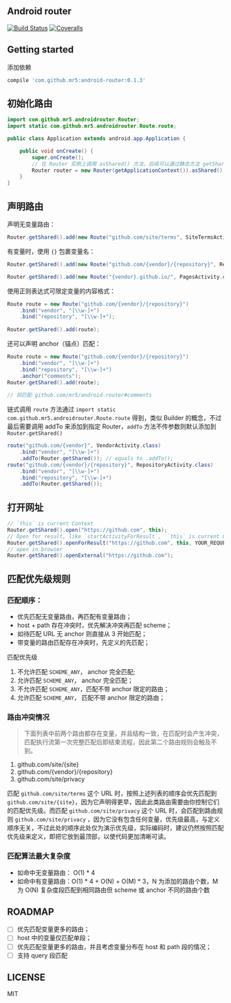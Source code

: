 ## Android router

[![Build Status](https://travis-ci.org/mr5/android-router.svg)](https://travis-ci.org/mr5/android-router)
[![Coveralls](https://coveralls.io/repos/github/mr5/android-router/badge.svg?branch=master
)](https://coveralls.io/github/mr5/android-router)
## Getting started
添加依赖
```groovy
compile 'com.github.mr5:android-router:0.1.3'

```
## 初始化路由
```java
import com.github.mr5.androidrouter.Router;
import static com.github.mr5.androidrouter.Route.route;

public class Application extends android.app.Application {

    public void onCreate() {
        super.onCreate();
        // 在 Router 实例上调用 asShared() 方法，后续可以通过静态方法 getShared() 得到。
        Router router = new Router(getApplicationContext()).asShared();
	}
}
```

## 声明路由

声明无变量路由：

```java
Router.getShared().add(new Route("github.com/site/terms", SiteTermsActivity.class));
```

有变量时，使用 `{}` 包裹变量名：


```java
Router.getShared().add(new Route("github.com/{vendor}/{repository}", RespositoryActivity.class));

Router.getShared().add(new Route("{vendor}.github.io/", PagesActivity.class));

```

使用正则表达式可限定变量的内容格式：

```java
Route route = new Route("github.com/{vendor}/{repository}")
	.bind("vendor", "[\\w-]+")
	.bind("repository", "[\\w-]+");
	
Router.getShared().add(route);

```

还可以声明 anchor（锚点）匹配：


```java
Route route = new Route("github.com/{vendor}/{repository}")
	.bind("vendor", "[\\w-]+")
	.bind("repository", "[\\w-]+")
	.anchor("comments");
Router.getShared().add(route);
	
// 将匹配 github.com/mr5/android-router#comments	
```

链式调用
`route` 方法通过 `import static com.github.mr5.androidrouter.Route.route` 得到，类似 Builder 的概念，不过最后需要调用 addTo 来添加到指定 Router，`addTo` 方法不传参数则默认添加到 `Router.getShared()`

```java
route("github.com/{vendor}", VendorActivity.class)
	.bind("vendor", "[\\w-]+")
	.addTo(Router.getShared()); // equals to .addTo();
route("github.com/{vendor}/{repository}", RepositoryActivity.class)
	.bind("vendor", "[\\w-]+")
	.bind("repository", "[\\w-]+")
	.addTo(Router.getShared());
```
## 打开网址

```java
// `this` is current Context
Router.getShared().open("https://github.com", this);
// Open for result, like `startActivityForResult`,  `this` is current Context
Router.getShared().openForResult("https://github.com", this, YOUR_REQUEST_CODE);
// open in browser
Router.getShared().openExternal("https://github.com");

```

## 匹配优先级规则

### 匹配顺序：
* 优先匹配无变量路由，再匹配有变量路由；
* host + path 存在冲突时，优先解决冲突再匹配 scheme；
* 如待匹配 URL 无 anchor 则直接从 3 开始匹配；
* 带变量的路由匹配存在冲突时，先定义的先匹配；

匹配优先级

1. 不允许匹配 `SCHEME_ANY`， anchor 完全匹配; 
1. 允许匹配 `SCHEME_ANY`， anchor 完全匹配；
1. 不允许匹配 `SCHEME_ANY`，匹配不带 anchor 限定的路由；
1. 允许匹配 `SCHEME_ANY`， 匹配不带 anchor 限定的路由；


### 路由冲突情况

> 下面列表中前两个路由都存在变量，并且结构一致，在匹配时会产生冲突，匹配执行流第一次完整匹配后即结束流程，因此第二个路由规则会触及不到。

1. github.com/site/{site}
2. github.com/{vendor}/{repository}
3. github.com/site/privacy

匹配 `github.com/site/terms` 这个 URL 时，按照上述列表的顺序会优先匹配到 `github.com/site/{site}`，因为它声明得更早，因此此类路由需要由你控制它们的匹配优先级。而匹配 `github.com/site/privacy` 这个 URL 时，会匹配到路由规则 `github.com/site/privacy` ，因为它没有包含任何变量，优先级最高，与定义顺序无关，不过此处的顺序此处仅为演示优先级，实际编码时，建议仍然按照匹配优先级来定义，即把它放到最顶部，以使代码更加清晰可读。

### 匹配算法最大复杂度

* 如命中无变量路由： O(1) * 4
* 如命中有变量路由：O(1) * 4 + O(N) + O(M) * 3，N 为添加的路由个数，M 为 O(N) 复杂度段匹配到相同路由但 scheme 或 anchor 不同的路由个数


## ROADMAP
- [ ] 优先匹配变量更多的路由；
- [ ] host 中的变量仅匹配单段；
- [ ] 优先匹配变量更多的路由，并且考虑变量分布在 host 和 path 段的情况；
- [ ] 支持 query 段匹配
 
## LICENSE
MIT
